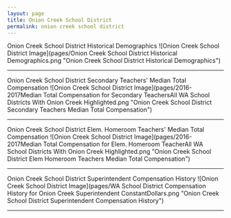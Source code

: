 ```yaml
---
layout: page
title: Onion Creek School District
permalink: onion creek school district
---
```



Onion Creek School District Historical Demographics
![Onion Creek School District Image](pages/Onion Creek School District Historical Demographics.png "Onion Creek School District Historical Demographics")

___

Onion Creek School District Secondary Teachers' Median Total Compensation
![Onion Creek School District Image](pages/2016-2017Median Total Compensation for Secondary TeachersAll WA School Districts With Onion Creek Highlighted.png "Onion Creek School District Secondary Teachers Median Total Compensation")

___

Onion Creek School District Elem. Homeroom Teachers' Median Total Compensation
![Onion Creek School District Image](pages/2016-2017Median Total Compensation for Elem. Homeroom TeacherAll WA School Districts With Onion Creek Highlighted.png "Onion Creek School District Elem Homeroom Teachers Median Total Compensation")

___

Onion Creek School District Superintendent Compensation History
![Onion Creek School District Image](pages/WA School District Compensation History for Onion Creek Superintendent ConstantDollars.png "Onion Creek School District Superintendent Compensation History")

___

